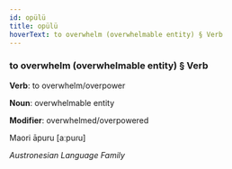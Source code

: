 ```yaml
---
id: opülü
title: opülü
hoverText: to overwhelm (overwhelmable entity) § Verb
---
```


### to overwhelm (overwhelmable entity) § Verb

**Verb**: to overwhelm/overpower

**Noun**: overwhelmable entity

**Modifier**: overwhelmed/overpowered

Maori āpuru [aːpuɾu]

*Austronesian Language Family*
